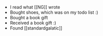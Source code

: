 - I read what [[NG]] wrote
- Bought shoes, which was on my todo list :)
- Bought a book gift
- Received a book gift :)
- Found [[standardgalatic]]
